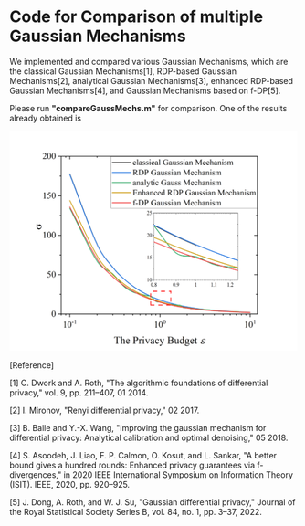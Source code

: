 # Code for Comparison of multiple Gaussian Mechanisms

We implemented and compared various Gaussian Mechanisms, which are the classical Gaussian Mechanisms[1], RDP-based Gaussian Mechanisms[2], analytical Gaussian Mechanisms[3], enhanced RDP-based Gaussian Mechanisms[4], and Gaussian Mechanisms based on f-DP[5].

Please run **"compareGaussMechs.m"** for comparison. One of the results already obtained is

![image](https://github.com/imcjp/DPHTR/blob/main/GSMeches/compareResult.png)

[Reference]

[1] C. Dwork and A. Roth, "The algorithmic foundations of differential privacy," vol. 9, pp. 211–407, 01 2014.

[2] I. Mironov, "Renyi differential privacy," 02 2017.

[3] B. Balle and Y.-X. Wang, "Improving the gaussian mechanism for differential privacy: Analytical calibration and optimal denoising," 05 2018.

[4] S. Asoodeh, J. Liao, F. P. Calmon, O. Kosut, and L. Sankar, "A better bound gives a hundred rounds: Enhanced privacy guarantees via f-divergences," in 2020 IEEE International Symposium on Information Theory (ISIT). IEEE, 2020, pp. 920–925.

[5]  J. Dong, A. Roth, and W. J. Su, "Gaussian differential privacy," Journal of the Royal Statistical Society Series B, vol. 84, no. 1, pp. 3–37, 2022.
